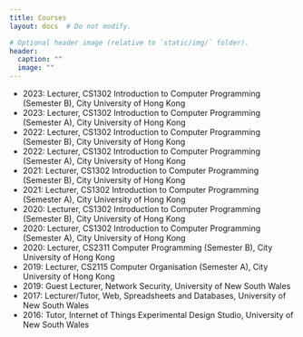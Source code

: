 ```yaml
---
title: Courses
layout: docs  # Do not modify.

# Optional header image (relative to `static/img/` folder).
header:
  caption: ""
  image: ""
---
```


<ul>
<li>2023: Lecturer, CS1302 Introduction to Computer Programming (Semester B), City University of Hong Kong</li>
<li>2023: Lecturer, CS1302 Introduction to Computer Programming (Semester A), City University of Hong Kong</li>
<li>2022: Lecturer, CS1302 Introduction to Computer Programming (Semester B), City University of Hong Kong</li>
<li>2022: Lecturer, CS1302 Introduction to Computer Programming (Semester A), City University of Hong Kong</li>
<li>2021: Lecturer, CS1302 Introduction to Computer Programming (Semester B), City University of Hong Kong</li>
<li>2021: Lecturer, CS1302 Introduction to Computer Programming (Semester A), City University of Hong Kong</li>
<li>2020: Lecturer, CS1302 Introduction to Computer Programming (Semester B), City University of Hong Kong</li>
<li>2020: Lecturer, CS1302 Introduction to Computer Programming (Semester A), City University of Hong Kong</li>
<li>2020: Lecturer, CS2311 Computer Programming (Semester B), City University of Hong Kong</li>
<li>2019: Lecturer, CS2115 Computer Organisation (Semester A), City University of Hong Kong</li>
<li>2019: Guest Lecturer, Network Security, University of New South Wales</li>
<li>2017: Lecturer/Tutor, Web, Spreadsheets and Databases, University of New South Wales</li>
<li>2016: Tutor, Internet of Things Experimental Design Studio, University of New South Wales</li>
</ul>
